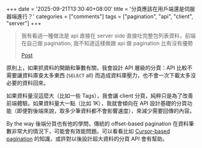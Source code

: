 +++
date = '2025-09-21T13:30:40+08:00'
title = '分頁應該在用戶端還是伺服器端進行？'
categories = ["comments"]
tags = ["pagination", "api", "client", "server"]
+++

> 我有看過一種做法是 api 直接在 server side 直接吐完整包列表資料，前端在自己做 pagination, 我不知道這樣做跟 api 做 pagination 比有沒有優勢
>
> [Post](https://www.threads.com/@wildfrontend/post/DOLnNBQErwz?xmt=AQF0ri-Ztw3Ofz9nb8FjUyki5lWSTc9FYgDZauUA5daUDg)

原則上，如果抓資料的開銷和筆數有關，我會設計 API 層級的分頁：API 比較不需要讓資料庫查太多東西 (`SELECT` all) 而造成資料庫壓力，也不會一次下載太多沒必要的資料回來。

如果資料量沒這麼大（比如一些 Tags），我會讓 client 分頁，純粹只是為了改善前端體驗。如果資料量大一點（比如 1K），我就會傾向在 API 設計基礎的分頁功能（即便對後端來說，取多少筆資料都不會影響速度），來減少需要回傳的內容。

By the way 後端分頁也有他的學問，傳統的 offset-based pagination 在資料筆數非常大的情況下，可能會有效能問題。可以看看比如 [Cursor-based pagination](https://tec.xenby.com/36-%E9%BE%90%E5%A4%A7%E8%B3%87%E6%96%99%E5%BA%AB%E5%88%86%E9%A0%81%E6%96%B9%E6%A1%88-cursor-based-pagination) 的知識，或許對以後設計超大資料的分頁 API 會有幫助。
